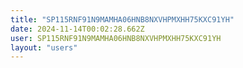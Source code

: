 ```yaml
---
title: "SP115RNF91N9MAMHA06HNB8NXVHPMXHH75KXC91YH"
date: 2024-11-14T00:02:28.662Z
user: SP115RNF91N9MAMHA06HNB8NXVHPMXHH75KXC91YH
layout: "users"
---
```

    